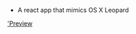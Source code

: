 * A react app that mimics OS X Leopard

['Preview]('https://raw.githubusercontent.com/viscasillas/react-osx-desktop/github-images/react-os.gif')
